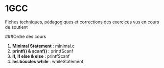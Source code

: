 # 1GCC
Fiches techniques, pédagogiques et corrections des exercices vus en cours de soutient

###Ordre des cours

 1. **Minimal Statement** : minimal.c
 2. **printf() & scanf()** : printfScanf
 3. **if, if else & else** :  printfScanf
 4. **les boucles while** : whileStatement
